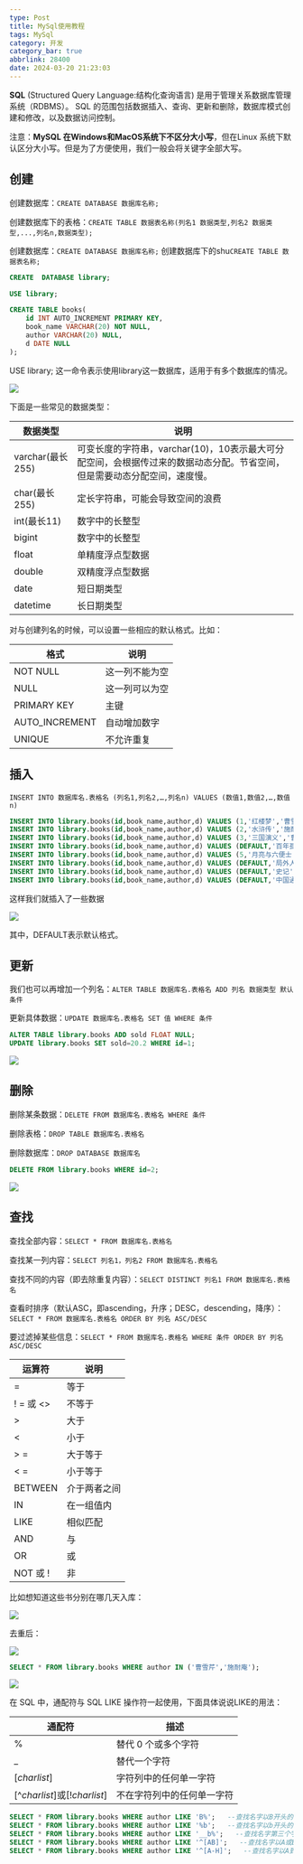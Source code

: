 ```yaml
---
type: Post
title: MySql使用教程
tags: MySql
category: 开发
category_bar: true
abbrlink: 28400
date: 2024-03-20 21:23:03
---
```


**SQL** (Structured Query Language:结构化查询语言) 是用于管理关系数据库管理系统（RDBMS）。 SQL 的范围包括数据插入、查询、更新和删除，数据库模式创建和修改，以及数据访问控制。

注意：**MySQL 在Windows和MacOS系统下不区分大小写**，但在Linux 系统下默认区分大小写。但是为了方便使用，我们一般会将关键字全部大写。

## 创建

创建数据库：`CREATE DATABASE 数据库名称;`

创建数据库下的表格：`CREATE TABLE 数据表名称(列名1 数据类型,列名2 数据类型,...,列名n,数据类型);`

创建数据库：`CREATE DATABASE 数据库名称;` 创建数据库下的shu`CREATE TABLE 数据表名称;`

```sql
CREATE  DATABASE library;

USE library;

CREATE TABLE books(
    id INT AUTO_INCREMENT PRIMARY KEY,
    book_name VARCHAR(20) NOT NULL,
    author VARCHAR(20) NULL,
    d DATE NULL
);
```

USE library; 这一命令表示使用library这一数据库，适用于有多个数据库的情况。

![](/img/blog/SQL/1.png)

下面是一些常见的数据类型：

| 数据类型 | 说明 |
| --- | --- |
| varchar(最长255) | 可变长度的字符串，varchar(10)，10表示最大可分配空间，会根据传过来的数据动态分配。节省空间，但是需要动态分配空间，速度慢。 |
| char(最长255) | 定长字符串，可能会导致空间的浪费 |
| int(最长11) | 数字中的长整型 |
| bigint | 数字中的长整型 |
| float | 单精度浮点型数据 |
| double | 双精度浮点型数据 |
| date | 短日期类型 |
| datetime | 长日期类型 |

对与创建列名的时候，可以设置一些相应的默认格式。比如：

| 格式 | 说明 |
| --- | --- |
| NOT NULL | 这一列不能为空 |
| NULL | 这一列可以为空 |
| PRIMARY KEY | 主键 |
| AUTO_INCREMENT | 自动增加数字 |
| UNIQUE | 不允许重复 |

## 插入

`INSERT INTO 数据库名.表格名 (列名1,列名2,…,列名n) VALUES (数值1,数值2,…,数值n)`

```sql
INSERT INTO library.books(id,book_name,author,d) VALUES (1,'红楼梦','曹雪芹',null);
INSERT INTO library.books(id,book_name,author,d) VALUES (2,'水浒传','施耐庵','2024-03-20');
INSERT INTO library.books(id,book_name,author,d) VALUES (3,'三国演义','曹雪芹','2024-03-20');
INSERT INTO library.books(id,book_name,author,d) VALUES (DEFAULT,'百年孤独','加西亚·马尔克斯','2020-05-06');
INSERT INTO library.books(id,book_name,author,d) VALUES (5,'月亮与六便士',NULL,'2020-05-06');
INSERT INTO library.books(id,book_name,author,d) VALUES (DEFAULT,'局外人',NULL,'2020-05-06');
INSERT INTO library.books(id,book_name,author,d) VALUES (DEFAULT,'史记',NULL,'2020-05-06');
INSERT INTO library.books(id,book_name,author,d) VALUES (DEFAULT,'中国通史',NULL,'2020-05-06');
```

这样我们就插入了一些数据

![](/img/blog/SQL/2.png)

其中，DEFAULT表示默认格式。

## 更新

我们也可以再增加一个列名：`ALTER TABLE 数据库名.表格名 ADD 列名 数据类型 默认条件`

更新具体数据：`UPDATE 数据库名.表格名 SET 值 WHERE 条件`

```sql
ALTER TABLE library.books ADD sold FLOAT NULL;
UPDATE library.books SET sold=20.2 WHERE id=1;
```

![](/img/blog/SQL/3.png)

## 删除

删除某条数据：`DELETE FROM 数据库名.表格名 WHERE 条件`

删除表格：`DROP TABLE 数据库名.表格名`

删除数据库：`DROP DATABASE 数据库名`

```sql
DELETE FROM library.books WHERE id=2;
```

![](/img/blog/SQL/4.png)

## 查找

查找全部内容：`SELECT * FROM 数据库名.表格名`

查找某一列内容：`SELECT 列名1，列名2 FROM 数据库名.表格名`

查找不同的内容（即去除重复内容）：`SELECT DISTINCT 列名1 FROM 数据库名.表格名`

查看时排序（默认ASC，即ascending，升序；DESC，descending，降序）：
`SELECT * FROM 数据库名.表格名 ORDER BY 列名 ASC/DESC`

要过滤掉某些信息：`SELECT * FROM 数据库名.表格名 WHERE 条件 ORDER BY 列名 ASC/DESC`

| 运算符 | 说明 |
| --- | --- |
| = | 等于 |
| ! = 或 <> | 不等于 |
| > | 大于 |
| < | 小于 |
| > = | 大于等于 |
| < = | 小于等于 |
| BETWEEN | 介于两者之间 |
| IN | 在一组值内 |
| LIKE | 相似匹配 |
| AND | 与 |
| OR | 或 |
| NOT 或 ! | 非 |

比如想知道这些书分别在哪几天入库：

![](/img/blog/SQL/5.png)

去重后：

![](/img/blog/SQL/6.png)

```sql
SELECT * FROM library.books WHERE author IN ('曹雪芹','施耐庵');
```

![](/img/blog/SQL/7.png)

在 SQL 中，通配符与 SQL LIKE 操作符一起使用，下面具体说说LIKE的用法：

| 通配符 | 描述 |
| --- | --- |
| % | 替代 0 个或多个字符 |
| _ | 替代一个字符 |
| [*charlist*] | 字符列中的任何单一字符 |
| [^*charlist*]或[!*charlist*] | 不在字符列中的任何单一字符 |

```sql
SELECT * FROM library.books WHERE author LIKE 'B%';   --查找名字以B开头的作者
SELECT * FROM library.books WHERE author LIKE '%b';   --查找名字以b开头的作者
SELECT * FROM library.books WHERE author LIKE '__b%';   --查找名字第三个字符是b的作者
SELECT * FROM library.books WHERE author LIKE '^[AB]';   --查找名字以A或B开头的作者
SELECT * FROM library.books WHERE author LIKE '^[A-H]';   --查找名字以A到H开头的作者
```
